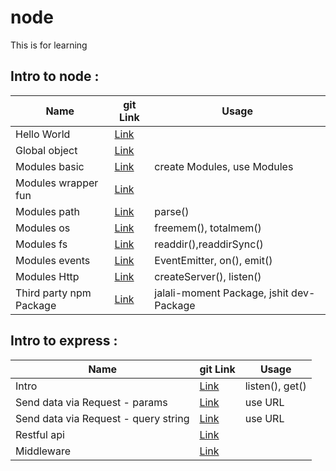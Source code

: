 # node

This is for learning

## Intro to node :

| Name                    | git Link                                                                                   | Usage                                    |
| ----------------------- | ------------------------------------------------------------------------------------------ | ---------------------------------------- |
| Hello World             | [Link](https://github.com/sajjad-10/node/tree/main/hello-world)                            |                                          |
| Global object           | [Link](https://github.com/sajjad-10/node/tree/main/global-objects)                         |                                          |
| Modules basic           | [Link](https://github.com/sajjad-10/node/tree/main/modules)                                | create Modules, use Modules              |
| Modules wrapper fun     | [Link](https://github.com/sajjad-10/node/blob/main/modules/calculator-wrapper-function.js) |                                          |
| Modules path            | [Link](https://github.com/sajjad-10/node/tree/main/path)                                   | parse()                                  |
| Modules os              | [Link](https://github.com/sajjad-10/node/tree/main/os)                                     | freemem(), totalmem()                    |
| Modules fs              | [Link](https://github.com/sajjad-10/node/tree/main/fs)                                     | readdir(),readdirSync()                  |
| Modules events          | [Link](https://github.com/sajjad-10/node/tree/main/event)                                  | EventEmitter, on(), emit()               |
| Modules Http            | [Link](https://github.com/sajjad-10/node/blob/main/http/http.js)                           | createServer(), listen()                 |
| Third party npm Package | [Link](https://github.com/sajjad-10/node/tree/main/package)                                | jalali-moment Package, jshit dev-Package |

## Intro to express :

| Name                                 | git Link                                                                                 | Usage           |
| ------------------------------------ | ---------------------------------------------------------------------------------------- | --------------- |
| Intro                                | [Link](https://github.com/sajjad-10/node/tree/main/express-app)                          | listen(), get() |
| Send data via Request - params       | [Link](https://github.com/sajjad-10/node/tree/main/send-data-via-request-parameter)      | use URL         |
| Send data via Request - query string | [Link](https://github.com/sajjad-10/node/tree/main/send-data-via-request-query%20string) | use URL         |
| Restful api                          | [Link](https://github.com/sajjad-10/node/tree/main/restful-api)                          |                 |
| Middleware                           | [Link](https://github.com/sajjad-10/node/tree/main/middleware)                           |                 |

